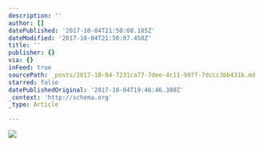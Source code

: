 ```yaml
---
description: ''
author: []
datePublished: '2017-10-04T21:50:08.185Z'
dateModified: '2017-10-04T21:50:07.450Z'
title: ''
publisher: {}
via: {}
inFeed: true
sourcePath: _posts/2017-10-04-7231ca77-7dee-4c11-997f-7dccc3bb431b.md
starred: false
datePublishedOriginal: '2017-10-04T19:46:46.380Z'
_context: 'http://schema.org'
_type: Article

---
```

![](https://the-grid-user-content.s3-us-west-2.amazonaws.com/4a0b6fa3-74da-48c7-bf9b-54249ded43ec.jpg)